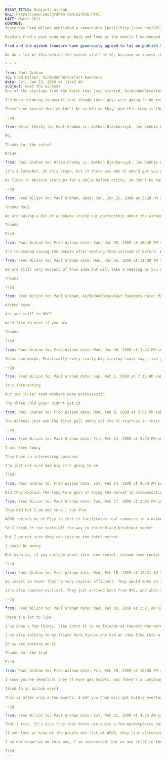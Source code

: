```yaml
---
ESSAY_TITLE: Subject: Airbnb
URL: https://www.paulgraham.com/airbnb.html
DATE: March 2011
CONTENT:
Yesterday Fred Wilson published a remarkable [post](http://avc.com/2011/03/airbnb) about missing [Airbnb](http://airbnb.com/). VCs miss good startups all the time, but it's extraordinarily rare for one to talk about it publicly till long afterward. So that post is further evidence what a rare bird Fred is. He's probably the nicest VC I know.

Reading Fred's post made me go back and look at the emails I exchanged with him at the time, trying to convince him to invest in Airbnb. It was quite interesting to read. You can see Fred's mind at work as he circles the deal.

Fred and the Airbnb founders have generously agreed to let me publish this email exchange (with one sentence redacted about something that's strategically important to Airbnb and not an important part of the conversation). It's an interesting illustration of an element of the startup ecosystem that few except the participants ever see: investors trying to convince one another to invest in their portfolio companies. Hundreds if not thousands of conversations of this type are happening now, but if one has ever been published, I haven't seen it. The Airbnbs themselves never even saw these emails at the time.

We do a lot of this behind the scenes stuff at YC, because we invest in such a large number of companies, and we invest so early that investors sometimes need a lot of convincing to see their merits. I don't always try as hard as this though. Fred must have found me quite annoying.

* * *

from: Paul Graham
to: Fred Wilson, AirBedAndBreakfast Founders
date: Fri, Jan 23, 2009 at 11:42 AM
subject: meet the airbeds
One of the startups from the batch that just started, AirbedAndBreakfast, is in NYC right now meeting their users. (NYC is their biggest market.) I'd recommend meeting them if your schedule allows.

I'd been thinking to myself that though these guys were going to do really well, I should introduce them to angels, because VCs would never go for it. But then I thought maybe I should give you more credit. You'll certainly like meeting them. Be sure to ask about how they funded themselves with breakfast cereal.

There's no reason this couldn't be as big as Ebay. And this team is the right one to do it.

--pg

from: Brian Chesky to: Paul Graham cc: Nathan Blecharczyk, Joe Gebbia date: Fri, Jan 23, 2009 at 11:40 AM subject: Re: meet the airbeds

PG,

Thanks for the intro!

Brian

from: Paul Graham to: Brian Chesky cc: Nathan Blecharczyk, Joe Gebbia date: Fri, Jan 23, 2009 at 12:38 PM subject: Re: meet the airbeds

It's a longshot, at this stage, but if there was any VC who'd get you guys, it would be Fred. He is the least suburban-golf-playing VC I know.

He likes to observe startups for a while before acting, so don't be bummed if he seems ambivalent.

--pg

from: Fred Wilson to: Paul Graham, date: Sun, Jan 25, 2009 at 5:28 PM subject: Re: meet the airbeds

Thanks Paul

We are having a bit of a debate inside our partnership about the airbed concept. We'll finish that debate tomorrow in our weekly meeting and get back to you with our thoughts

Thanks

Fred

from: Paul Graham to: Fred Wilson date: Sun, Jan 25, 2009 at 10:48 PM subject: Re: meet the airbeds

I'd recommend having the debate after meeting them instead of before. We had big doubts about this idea, but they vanished on meeting the guys.

from: Fred Wilson to: Paul Graham date: Mon, Jan 26, 2009 at 11:08 AM subject: RE: meet the airbeds

We are still very suspect of this idea but will take a meeting as you suggest

Thanks

fred

from: Fred Wilson to: Paul Graham, AirBedAndBreakfast Founders date: Mon, Jan 26, 2009 at 11:09 AM subject: RE: meet the airbeds

Airbed team -

Are you still in NYC?

We'd like to meet if you are

Thanks

fred

from: Paul Graham to: Fred Wilson date: Mon, Jan 26, 2009 at 1:42 PM subject: Re: meet the airbeds

Ideas can morph. Practically every really big startup could say, five years later, "believe it or not, we started out doing ___." It just seemed a very good sign to me that these guys were actually on the ground in NYC hunting down (and understanding) their users. On top of several previous good signs.

--pg

from: Fred Wilson to: Paul Graham date: Sun, Feb 1, 2009 at 7:15 AM subject: Re: meet the airbeds

It's interesting

Our two junior team members were enthusiastic

The three "old guys" didn't get it

from: Paul Graham to: Fred Wilson date: Mon, Feb 9, 2009 at 5:58 PM subject: airbnb

The Airbeds just won the first poll among all the YC startups in their batch by a landslide. In the past this has not been a 100% indicator of success (if only anything were) but much better than random.

--pg

from: Fred Wilson to: Paul Graham date: Fri, Feb 13, 2009 at 5:29 PM subject: Re: airbnb

I met them today

They have an interesting business

I'm just not sure how big it's going to be

fred

from: Paul Graham to: Fred Wilson date: Sat, Feb 14, 2009 at 9:50 AM subject: Re: airbnb

Did they explain the long-term goal of being the market in accommodation the way eBay is in stuff? That seems like it would be huge. Hotels now are like airlines in the 1970s before they figured out how to increase their load factors.

from: Fred Wilson to: Paul Graham date: Tue, Feb 17, 2009 at 2:05 PM subject: Re: airbnb

They did but I am not sure I buy that

ABNB reminds me of Etsy in that it facilitates real commerce in a marketplace model directly between two people

So I think it can scale all the way to the bed and breakfast market

But I am not sure they can take on the hotel market

I could be wrong

But even so, if you include short term room rental, second home rental, bed and breakfast, and other similar classes of accommodations, you get to a pretty big opportunity

fred

from: Paul Graham to: Fred Wilson date: Wed, Feb 18, 2009 at 12:21 AM subject: Re: airbnb

So invest in them! They're very capital efficient. They would make an investor's money go a long way.

It's also counter-cyclical. They just arrived back from NYC, and when I asked them what was the most significant thing they'd observed, it was how many of their users actually needed to do these rentals to pay their rents.

--pg

from: Fred Wilson to: Paul Graham date: Wed, Feb 18, 2009 at 2:21 AM subject: Re: airbnb

There's a lot to like

I've done a few things, like intro it to my friends at Foundry who were investors in Service Metrics and understand this model

I am also talking to my friend Mark Pincus who had an idea like this a few years ago.

So we are working on it

Thanks for the lead

Fred

from: Paul Graham to: Fred Wilson date: Fri, Feb 20, 2009 at 10:00 PM subject: airbnb already spreading to pros

I know you're skeptical they'll ever get hotels, but there's a continuum between private sofas and hotel rooms, and they just moved one step further along it.

[link to an airbnb user]

This is after only a few months. I bet you they will get hotels eventually. It will start with small ones. Just wait till all the 10-room pensiones in Rome discover this site. And once it spreads to hotels, where is the point (in size of chain) at which it stops? Once something becomes a big marketplace, you ignore it at your peril.

--pg

from: Fred Wilson to: Paul Graham date: Sat, Feb 21, 2009 at 4:26 AM subject: Re: airbnb already spreading to pros

That's true. It's also true that there are quite a few marketplaces out there that serve this same market

If you look at many of the people who list at ABNB, they list elsewhere too

I am not negative on this one, I am interested, but we are still in the gathering data phase.

fred
---
```

